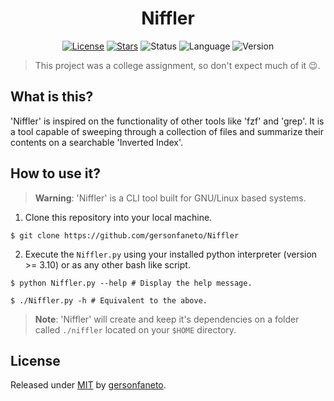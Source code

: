 <h1 align="center">Niffler</h1>

<div align="center">

[![License](https://img.shields.io/github/license/gersonfaneto/Niffler?style=for-the-badge&logo=appveyor)](https://github.com/gersonfaneto/Niffler/blob/main/LICENSE)
[![Stars](https://img.shields.io/github/stars/gersonfaneto/Niffler?style=for-the-badge&logo=appveyor)](https://github.com/gersonfaneto/Niffler)
![Status](https://img.shields.io/static/v1?label=STATUS&message=FINISHED&color=green&style=for-the-badge)
![Language](https://img.shields.io/static/v1?label=LANGUAGE&message=Python&color=informational&style=for-the-badge)
![Version](https://img.shields.io/static/v1?label=VERSION&message=1.0&color=success&style=for-the-badge)

</div>

> This project was a college assignment, so don't expect much of it 😉.

## What is this?

'Niffler' is inspired on the functionality of other tools like 'fzf' and 'grep'. It is a tool
capable of sweeping through a collection of files and summarize their contents on
a searchable 'Inverted Index'.

## How to use it?

> **Warning**: 'Niffler' is a CLI tool built for GNU/Linux based systems.

1. Clone this repository into your local machine.

```shell
$ git clone https://github.com/gersonfaneto/Niffler
```

2. Execute the `Niffler.py` using your installed python interpreter (version >= 3.10)
or as any other bash like script.

```shell
$ python Niffler.py --help # Display the help message.
```

```shell
$ ./Niffler.py -h # Equivalent to the above.
```

> **Note**: 'Niffler' will create and keep it's dependencies on a folder called 
> `./niffler` located on your `$HOME` directory.

## License

Released under [MIT](https://github.com/gersonfaneto/Niffler/blob/main/LICENSE) by [gersonfaneto](https://github.com/gersonfaneto).
